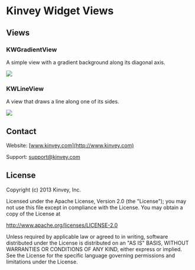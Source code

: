 Kinvey Widget Views
=====
## Views
### KWGradientView
A simple view with a gradient background along its diagonal axis.

![](https://raw.github.com/KinveyApps/KinveyWidgets/master/doc/assets/KWGradientView_screenshot.png)

### KWLineView
A view that draws a line along one of its sides. 

![](https://raw.github.com/KinveyApps/KinveyWidgets/master/doc/assets/KWLineView_screenshot.png)

## Contact
Website: [www.kinvey.com](http://www.kinvey.com)

Support: [support@kinvey.com](http://docs.kinvey.com/mailto:support@kinvey.com)

## License

Copyright (c) 2013 Kinvey, Inc.

Licensed under the Apache License, Version 2.0 (the "License");
you may not use this file except in compliance with the License.
You may obtain a copy of the License at

http://www.apache.org/licenses/LICENSE-2.0

Unless required by applicable law or agreed to in writing, software
distributed under the License is distributed on an "AS IS" BASIS,
WITHOUT WARRANTIES OR CONDITIONS OF ANY KIND, either express or implied.
See the License for the specific language governing permissions and
limitations under the License.